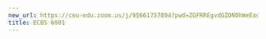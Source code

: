 ```yaml
---
new_url: https://ceu-edu.zoom.us/j/95661757894?pwd=ZGFRREgvdGZON0hWeExoaklYc2crZz09
title: ECBS 6001
---
```


